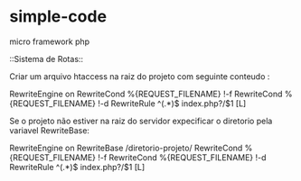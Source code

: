 # simple-code
micro framework php


::Sistema de Rotas::

Criar um arquivo htaccess na raiz do projeto com seguinte conteudo :

RewriteEngine on
RewriteCond %{REQUEST_FILENAME} !-f
RewriteCond %{REQUEST_FILENAME} !-d
RewriteRule ^(.*)$ index.php?/$1 [L]

Se o projeto não estiver na raiz do servidor expecificar o diretorio pela variavel RewriteBase: 

RewriteEngine on
RewriteBase /diretorio-projeto/
RewriteCond %{REQUEST_FILENAME} !-f
RewriteCond %{REQUEST_FILENAME} !-d
RewriteRule ^(.*)$ index.php?/$1 [L]
